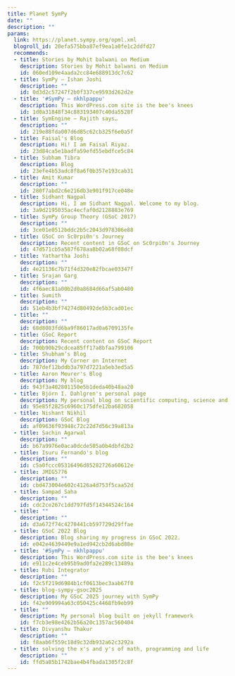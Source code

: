 ```yaml
---
title: Planet SymPy
date: ""
description: ""
params:
  link: https://planet.sympy.org/opml.xml
  blogroll_id: 20efa575bba87ef9ea1a0fe1c2ddfd27
  recommends:
  - title: Stories by Mohit balwani on Medium
    description: Stories by Mohit balwani on Medium
    id: 060ed109e4aada2cc84e688913dc7c62
  - title: SymPy – Ishan Joshi
    description: ""
    id: 0d3d2c57247f2b0f337ce9593d262d2e
  - title: '#SymPy – nkhlpappu'
    description: This WordPress.com site is the bee's knees
    id: 1d0a31848f34c883193407c40da5528f
  - title: SymEngine – Rajith says…
    description: ""
    id: 219e88fda007d6d85c62cb325f6e0a5f
  - title: Faisal's Blog
    description: Hi! I am Faisal Riyaz.
    id: 23d84ca5e1badfa59efd55ebdfce5c84
  - title: Subham Tibra
    description: Blog
    id: 23efe4b53adc8f8a6f0b357e193cab31
  - title: Amit Kumar
    description: ""
    id: 280f7abd2c6e216db3e901f917ce048e
  - title: Sidhant Nagpal
    description: Hi, I am Sidhant Nagpal. Welcome to my blog.
    id: 3a9d2195035ac4ecfaf0d2128883e769
  - title: SymPy Group Theory (GSoC 2017)
    description: ""
    id: 3ce01e0512bddc2b5c2043d978306e88
  - title: GSoC on Sc0rpi0n's Journey
    description: Recent content in GSoC on Sc0rpi0n's Journey
    id: 47d571cb5a587f678aa8b02a68f08dcf
  - title: Yathartha Joshi
    description: ""
    id: 4e21136c7b71f4d320e82fbcae03347f
  - title: Srajan Garg
    description: ""
    id: 4f6aec81a00b2d0a8684d66af5ab0480
  - title: Sumith
    description: ""
    id: 51eb4b3bf74274d80492de5b3cad01ec
  - title: ""
    description: ""
    id: 68d8083fd6ba9f86017ad0a6709135fe
  - title: GSoC Report
    description: Recent content on GSoC Report
    id: 700b90b29cdcea85ff17a8bfaa799106
  - title: Shubham’s Blog
    description: My Corner on Internet
    id: 787def12bddb3a797d7221a5eb3ed5a5
  - title: Aaron Meurer's Blog
    description: My blog
    id: 943f3a402801150e5b1deda40b48aa20
  - title: Björn I. Dahlgren's personal page
    description: My personal blog on scientific computing, science and related topics
    id: 95e85f2825c6960c175dfe12ba682058
  - title: Nishant Nikhil
    description: GSoC Blog
    id: af09636f93948c72c22d7d56c39a813a
  - title: Sachin Agarwal
    description: ""
    id: b67a9976e0aca0dcde505a0b4dbfd2b2
  - title: Isuru Fernando's blog
    description: ""
    id: c5a0fccc05316496d85282726a60612e
  - title: JMIG5776
    description: ""
    id: cbd473004e602c4126a4d753f5caa52d
  - title: Sampad Saha
    description: ""
    id: cdc2ce267c1dd797fd5f14344524c164
  - title: ""
    description: ""
    id: d3a672f74c4270441cb597729d29ffae
  - title: GSoC 2022 Blog
    description: Blog sharing my progress in GSoC 2022.
    id: e042e4639449e9a1ed942cb2d6abd88e
  - title: '#SymPy – nkhlpappu'
    description: This WordPress.com site is the bee's knees
    id: e911c2e4ceb95b9ad0fa2e289c13489a
  - title: Rubi Integrator
    description: ""
    id: f2c5f219d6984b1cf0613bec3aab67f0
  - title: blog-sympy-gsoc2025
    description: My GSoC 2025 journey with SymPy
    id: f42e909994a63c050425c4468fb9eb99
  - title: ""
    description: My personal blog built on jekyll framework
    id: f7cb3e98e4262b56a20c1357ac560404
  - title: Divyanshu Thakur
    description: ""
    id: f8aab6f559c18d9c32db932a62c3292a
  - title: solving the x's and y's of math, programming and life
    description: ""
    id: ffd5a85b1742bae4b4fbada1305f2c8f
---
```

